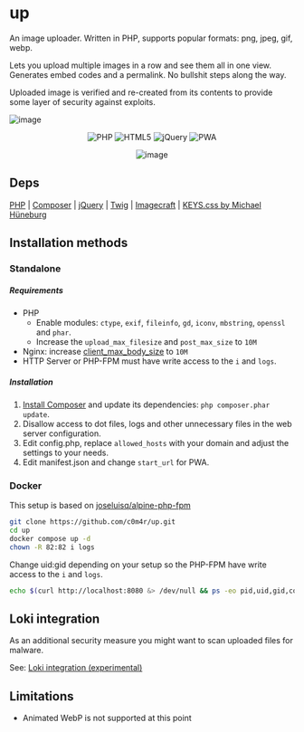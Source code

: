 # up

An image uploader. Written in PHP, supports popular formats: png, jpeg, gif, webp.

Lets you upload multiple images in a row and see them all in one view. Generates embed codes and a permalink. No bullshit steps along the way.

Uploaded image is verified and re-created from its contents to provide some layer of security against exploits.

![image](https://github.com/c0m4r/up/assets/6292788/3cfa5183-c7db-44be-b9c3-e18ef564252d)

<div align="center">

![PHP](https://img.shields.io/badge/php-%23777BB4.svg?style=for-the-badge&logo=php&logoColor=white) ![HTML5](https://img.shields.io/badge/html5-%23E34F26.svg?style=for-the-badge&logo=html5&logoColor=white) ![jQuery](https://img.shields.io/badge/jquery-%230769AD.svg?style=for-the-badge&logo=jquery&logoColor=white) ![PWA](https://img.shields.io/badge/webapp-black.svg?style=for-the-badge&logo=pwa&logoColor=white)

![image](https://github.com/c0m4r/ip-info-page/assets/6292788/4bfc8fc3-fb23-4386-87e8-1e22c686aefb)

</div>

## Deps

[PHP](https://www.php.net/) | [Composer](https://getcomposer.org/) | [jQuery](https://jquery.com/) | [Twig](https://twig.symfony.com/) | [Imagecraft](https://github.com/coldume/imagecraft) | [KEYS.css by Michael Hüneburg](https://github.com/michaelhue/keyscss)

## Installation methods

### Standalone

##### Requirements

* PHP
  * Enable modules: `ctype`, `exif`, `fileinfo`, `gd`, `iconv`, `mbstring`, `openssl` and `phar`.
  * Increase the `upload_max_filesize` and  `post_max_size` to `10M`
* Nginx: increase [client_max_body_size](https://nginx.org/en/docs/http/ngx_http_core_module.html#client_max_body_size) to `10M`
* HTTP Server or PHP-FPM must have write access to the `i` and `logs`.

##### Installation

1. [Install Composer](https://getcomposer.org/download/) and update its dependencies: `php composer.phar update`.
2. Disallow access to dot files, logs and other unnecessary files in the web server configuration.
3. Edit config.php, replace `allowed_hosts` with your domain and adjust the settings to your needs.
4. Edit manifest.json and change `start_url` for PWA.

### Docker

This setup is based on [joseluisq/alpine-php-fpm](https://github.com/joseluisq/alpine-php-fpm)

```bash
git clone https://github.com/c0m4r/up.git
cd up
docker compose up -d
chown -R 82:82 i logs
```

Change uid:gid depending on your setup so the PHP-FPM have write access to the `i` and `logs`.

```bash
echo $(curl http://localhost:8080 &> /dev/null && ps -eo pid,uid,gid,command,cgroup | grep docke[r] | grep "php-fpm: pool www" | awk '{print $2":"$3}')
```

## Loki integration

As an additional security measure you might want to scan uploaded files for malware.

See: [Loki integration (experimental)](https://github.com/c0m4r/up/wiki/Loki-integration-(experimental))

## Limitations

* Animated WebP is not supported at this point
